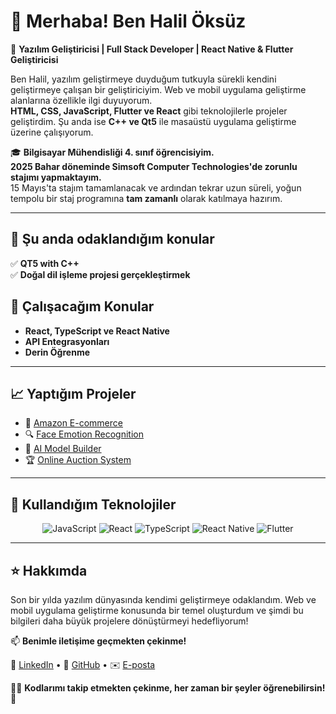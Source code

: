 # 👋 Merhaba! Ben Halil Öksüz

🔧 **Yazılım Geliştiricisi | Full Stack Developer | React Native & Flutter Geliştiricisi**

Ben Halil, yazılım geliştirmeye duyduğum tutkuyla sürekli kendini geliştirmeye çalışan bir geliştiriciyim. Web ve mobil uygulama geliştirme alanlarına özellikle ilgi duyuyorum.  
**HTML, CSS, JavaScript, Flutter ve React** gibi teknolojilerle projeler geliştirdim. Şu anda ise **C++ ve Qt5** ile masaüstü uygulama geliştirme üzerine çalışıyorum.

🎓 **Bilgisayar Mühendisliği 4. sınıf öğrencisiyim.**  
**2025 Bahar döneminde Simsoft Computer Technologies'de zorunlu stajımı yapmaktayım.**  
15 Mayıs'ta stajım tamamlanacak ve ardından tekrar uzun süreli, yoğun tempolu bir staj programına **tam zamanlı** olarak katılmaya hazırım.


---

## 🎯 Şu anda odaklandığım konular
✅ **QT5 with C++**  
✅ **Doğal dil işleme projesi gerçekleştirmek**

## 🌱 Çalışacağım Konular
- **React, TypeScript ve React Native**
- **API Entegrasyonları**
- **Derin Öğrenme**

---

## 📈 Yaptığım Projeler
- 🛒 [Amazon E-commerce](https://github.com/halilcanoksuz66/Amazon-E-commerce)
- 🔍 [Face Emotion Recognition](https://github.com/halilcanoksuz66/Face-Emotion-Recognotion)
- 🤖 [AI Model Builder](https://github.com/halilcanoksuz66/AI-Model-Builder)
- 🏆 [Online Auction System](https://github.com/halilcanoksuz66/Online-Auction-System)

---

## 🚀 Kullandığım Teknolojiler

<div align="center">
  <img src="https://img.shields.io/badge/JavaScript-F7DF1E?style=flat&logo=javascript&logoColor=black" alt="JavaScript" />
  <img src="https://img.shields.io/badge/React-61DAFB?style=flat&logo=react&logoColor=black" alt="React" />
  <img src="https://img.shields.io/badge/TypeScript-3178C6?style=flat&logo=typescript&logoColor=white" alt="TypeScript" />
  <img src="https://img.shields.io/badge/React%20Native-61DAFB?style=flat&logo=react&logoColor=black" alt="React Native" />
  <img src="https://img.shields.io/badge/Flutter-02569B?style=flat&logo=flutter&logoColor=white" alt="Flutter" />
</div>

---

## ⭐ Hakkımda
Son bir yılda yazılım dünyasında kendimi geliştirmeye odaklandım. Web ve mobil uygulama geliştirme konusunda bir temel oluşturdum ve şimdi bu bilgileri daha büyük projelere dönüştürmeyi hedefliyorum! 

📫 **Benimle iletişime geçmekten çekinme!**

🔗 [LinkedIn](https://www.linkedin.com/in/halilcanoksuz/) • 🔗 [GitHub](https://github.com/halilcanoksuz66) • ✉️ [E-posta](halilcanoksuz66@gmail.com)

🧑‍💻 **Kodlarımı takip etmekten çekinme, her zaman bir şeyler öğrenebilirsin!** 🚀
